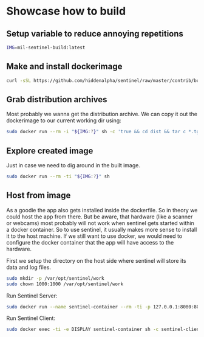 
Showcase how to build
=====================

## Setup variable to reduce annoying repetitions

```sh
IMG=mil-sentinel-build:latest
```


## Make and install dockerimage

```sh
curl -sSL https://github.com/hiddenalpha/sentinel/raw/master/contrib/build-using-docker/Dockerfile | sudo docker build . -f - -t "${IMG:?}"
```


## Grab distribution archives

Most probably we wanna get the distribution archive. We can copy it out the
dockerimage to our current working dir using:

```sh
sudo docker run --rm -i "${IMG:?}" sh -c 'true && cd dist && tar c *.tgz' | tar x
```


## Explore created image

Just in case we need to dig around in the built image.

```sh
sudo docker run --rm -ti "${IMG:?}" sh
```


## Host from image

As a goodie the app also gets installed inside the dockerfile. So in theory we
could host the app from there. But be aware, that hardware (like a scanner or
webcams) most probably will not work when sentinel gets started within a docker
container. So to use sentinel, it usually makes more sense to install it to the
host machine. If we still want to use docker, we would need to configure the
docker container that the app will have access to the hardware.

First we setup the directory on the host side where sentinel will store its
data and log files.

```sh
sudo mkdir -p /var/opt/sentinel/work
sudo chown 1000:1000 /var/opt/sentinel/work
```

Run Sentinel Server:
```sh
sudo docker run --name sentinel-container --rm -ti -p 127.0.0.1:8080:8080 -e DISPLAY -v "/tmp/.X11-unix:/tmp/.X11-unix:ro" -v "/var/opt/sentinel/work:/work:rw" "${IMG:?}" sh -c sentinel-server
```

Run Sentinel Client:
```sh
sudo docker exec -ti -e DISPLAY sentinel-container sh -c sentinel-client
```


